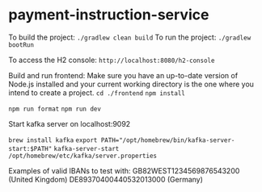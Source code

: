 # payment-instruction-service

To build the project: `./gradlew clean build`
To run the project: `./gradlew bootRun`

To access the H2 console: `http://localhost:8080/h2-console`

Build and run frontend:
Make sure you have an up-to-date version of Node.js installed and your current working directory is the one where you intend to create a project.
`cd ./frontend`
`npm install`

`npm run format`
`npm run dev`

Start kafka server on localhost:9092

`brew install kafka`
`export PATH="/opt/homebrew/bin/kafka-server-start:$PATH"`
`kafka-server-start /opt/homebrew/etc/kafka/server.properties`


Examples of valid IBANs to test with:
GB82WEST1234569876543200 (United Kingdom)
DE89370400440532013000 (Germany)